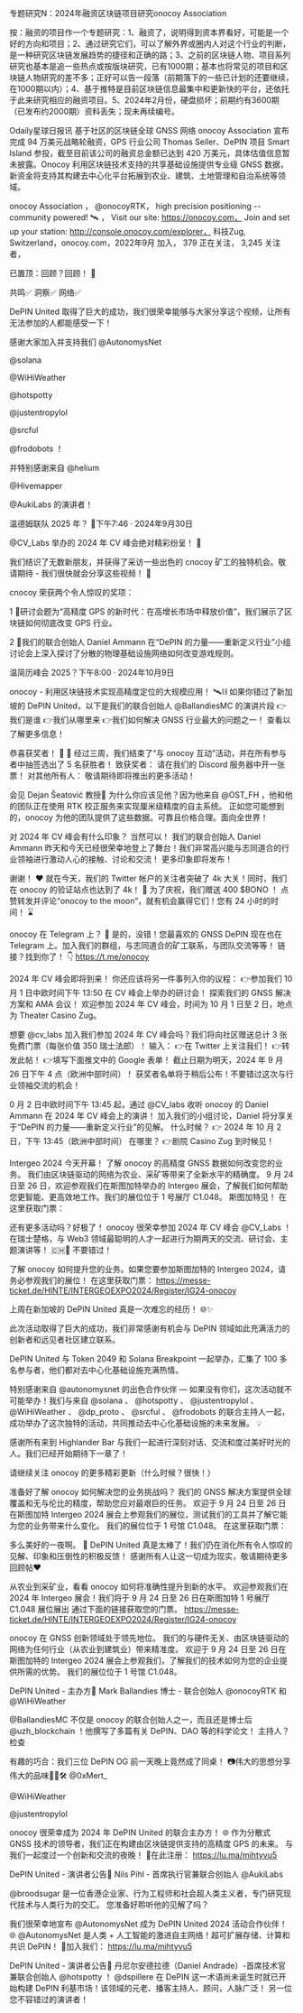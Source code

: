 专题研究N：2024年融资区块链项目研究onocoy Association


按：融资的项目作一个专题研究：1、融资了，说明得到资本界看好，可能是一个好的方向和项目；2、通过研究它们，可以了解外界或圈内人对这个行业的判断，是一种研究区块链发展趋势的捷径和正确的路；3、之前的区块链人物、项目系列研究也基本是追一些热点或按版块研究，已有1000期；基本也将常见的项目和区块链人物研究的差不多；正好可以告一段落（前期落下的一些已计划的还要继续，在1000期以内）；4、基于推特是目前区块链信息最集中和更新快的平台，还依托于此来研究相应的融资项目。5、2024年2月份，硬盘损坏；前期约有3600期（已发布约2000期）资料丢失；现未再续编号。


Odaily星球日报讯 基于社区的区块链全球 GNSS 网络 onocoy Association 宣布完成 94 万美元战略轮融资，GPS 行业公司 Thomas Seiler、DePIN 项目 Smart Island 参投，截至目前该公司的融资总金额已达到 420 万美元，具体估值信息暂未披露。Onocoy 利用区块链技术支持的共享基础设施提供专业级 GNSS 数据，新资金将支持其构建去中心化平台拓展到农业、建筑、土地管理和自治系统等领域。

onocoy Association
，
@onocoyRTK，
high precision positioning -- community powered! 🛰️
，
Visit our site:  https://onocoy.com，
Join and set up your station: http://console.onocoy.com/explorer，
科技Zug, Switzerland，onocoy.com，2022年9月 加入，
379 正在关注，
3,245 关注者，


已置顶：回顾？回顾！ 👀

共鸣✅
洞察✅
网络✅

DePIN United 取得了巨大的成功，我们很荣幸能够与大家分享这个视频，让所有无法参加的人都能感受一下！

感谢大家加入并支持我们
@AutonomysNet
 
@solana
 
@WiHiWeather
 
@hotspotty
  
@justentropylol
 
@srcful
 
@frodobots
 ！

并特别感谢来自
@helium
 
@Hivemapper
 
@AukiLabs
的演讲者！

温德姆联队 2025 年？ 🤔下午7:46 · 2024年9月30日

@CV_Labs
举办的 2024 年 CV 峰会绝对精彩纷呈！ 🚀

我们结识了无数新朋友，并获得了采访一些出色的 cnocoy 矿工的独特机会。敬请期待 - 我们很快就会分享这些视频！ 🎥

cnocoy 荣获两个令人惊叹的奖项：

1 ⃣研讨会题为“高精度 GPS 的新时代：在高增长市场中释放价值”，我们展示了区块链如何彻底改变 GPS 行业。

2 ⃣我们的联合创始人 Daniel Ammann 在“DePIN 的力量——重新定义行业”小组讨论会上深入探讨了分散的物理基础设施网络如何改变游戏规则。

温简历峰会 2025？下午8:00 · 2024年10月9日

onocoy - 利用区块链技术实现高精度定位的大规模应用！ 🛰️⛓️
如果你错过了新加坡的 DePIN United，以下是我们的联合创始人
@BallandiesMC
的演讲片段
👉我们是谁
👉我们从哪里来
👉我们如何解决 GNSS 行业最大的问题之一！
查看以了解更多信息！ 

恭喜获奖者！ 🚀 🎉
经过三周，我们结束了“与 onocoy 互动”活动，并在所有参与者中抽签选出了 5 名获胜者！
致获奖者：
请在我们的 Discord 服务器中开一张票！
对其他所有人：
敬请期待即将推出的更多活动！

会见 Dejan Šeatović 教授🤝
为什么你应该见他？因为他来自
@OST_FH
 ，他和他的团队正在使用 RTK 校正服务来实现厘米级精度的自主系统。
正如您可能想到的，onocoy 为他的团队提供了这些数据。可靠且价格合理。面向全世界！

对 2024 年 CV 峰会有什么印象？
当然可以！
我们的联合创始人 Daniel Ammann 昨天和今天已经很荣幸地登上了舞台！我们非常高兴能与志同道合的行业领袖进行激动人心的接触、讨论和交流！
更多印象即将发布！

谢谢！ ♥️
就在今天，我们的 Twitter 帐户的关注者突破了 4k 大关！同时，我们在 onocoy 的验证站点也达到了 4k！ 🚀
为了庆祝，我们赠送 400 $BONO ！
点赞转发并评论“onocoy to the moon”，就有机会赢得它们！您有 24 小时的时间！ ⌛

onocoy 在 Telegram 上？ 🤔
是的，没错！您最喜欢的 GNSS DePIN 现在也在 Telegram 上。加入我们的群组，与志同道合的矿工联系，与团队交流等等！
链接？找到你了！ 👇 
https://t.me/onocoy

2024 年 CV 峰会即将到来！
你还应该将另一件事列入你的议程：
👉参加我们 10 月 1 日中欧时间下午 13:50 在 CV 峰会上举办的研讨会！
探索我们的 GNSS 解决方案和 AMA 会议！
欢迎参加 2024 年 CV 峰会，时间为 10 月 1 日至 2 日，地点为 Theater Casino Zug。

想要
@cv_labs
加入我们参加 2024 年 CV 峰会吗？我们将向社区赠送总计 3 张免费门票（每张价值 350 瑞士法郎）！
输入：
👉在 Twitter 上关注我们！
👉转发此帖！
👉填写下面推文中的 Google 表单！
截止日期为明天，2024 年 9 月 26 日下午 4 点（欧洲中部时间）！
获奖者名单将于稍后公布！不要错过这次与行业领袖交流的机会！

0 月 2 日中欧时间下午 13:45 起，通过
@CV_labs
收听 onocoy 的 Daniel Ammann 在 2024 年 CV 峰会上的演讲！
加入我们的小组讨论，Daniel 将分享关于“DePIN 的力量——重新定义行业”的见解。
什么时候？ 👉 2024 年 10 月 2 日，下午 13:45（欧洲中部时间）
在哪里？ 👉剧院 Casino Zug
到时候见！

Intergeo 2024 今天开幕！
了解 onocoy 的高精度 GNSS 数据如何改变您的业务。
我们由区块链驱动的网络为农业、采矿等带来了全新水平的精确度。
9 月 24 日至 26 日，欢迎参观我们在斯图加特举办的 Intergeo 展会，了解我们如何帮助您更智能、更高效地工作。我们的展位位于 1 号展厅 C1.048。
斯图加特见！
在这里获取门票：

还有更多活动吗？好极了！
onocoy 很荣幸参加 2024 年 CV 峰会
@CV_Labs
 ！
在瑞士楚格，与 Web3 领域最聪明的人才一起进行为期两天的交流、研讨会、主题演讲等！ 🇨🇭🌟
不要错过！

了解 onocoy 如何提升您的业务。如果您要参加斯图加特的 Intergeo 2024，请务必参观我们的展位！
在这里获取门票：
https://messe-ticket.de/HINTE/INTERGEOEXPO2024/Register/IG24-onocoy

上周在新加坡的 DePIN United 真是一次难忘的经历！ 🌐✨

此次活动取得了巨大的成功，我们非常感谢有机会与 DePIN 领域如此充满活力的创新者和远见者社区建立联系。

DePIN United 与 Token 2049 和 Solana Breakpoint 一起举办，汇集了 100 多名参与者，他们都对去中心化基础设施充满热情。

特别感谢来自
@autonomysnet
的出色合作伙伴 — 如果没有你们，这次活动就不可能举办！我们与来自
@solana
 、 
@hotspotty
 、 
@justentropylol
 、 
@WiHiWeather
 、 
@dp_proto
 、 
@srcful
 、 
@frodobots
的联合主持人一起，成功举办了这次独特的活动，共同推动去中心化基础设施的未来发展。 💡

感谢所有来到 Highlander Bar 与我们一起进行深刻对话、交流和度过美好时光的人。我们已经开始期待下一章了！

请继续关注 onocoy 的更多精彩更新（什么时候？很快！）

准备好了解 onocoy 如何解决您的业务挑战吗？
我们的 GNSS 解决方案提供全球覆盖和无与伦比的精度，帮助您应对最艰巨的任务。
欢迎于 9 月 24 日至 26 日在斯图加特 Intergeo 2024 展会上参观我们的展位，测试我们的工具并了解它能为您的业务带来什么变化。
我们的展位位于 1 号馆 C1.048。
在这里获取门票：

多么美好的一夜啊。 🤯
DePIN United 真是太棒了！我们仍在消化所有令人惊叹的见解、印象和压倒性的积极反馈！
感谢所有人让这一切成为现实，敬请期待更多回顾帖♥️

从农业到采矿业，看看 onocoy 如何将准确性提升到新的水平。
欢迎参观我们在 2024 年 Intergeo 展会！我们将于 9 月 24 日至 26 日在斯图加特 1 号展厅 C1.048 展位展出
通过下面的链接获取您的门票。
https://messe-ticket.de/HINTE/INTERGEOEXPO2024/Register/IG24-onocoy

onocoy 在 GNSS 创新领域处于领先地位。
我们的与硬件无关、由区块链驱动的网络为任何行业（从农业到建筑业）带来精准度。
欢迎于 9 月 24 日至 26 日在斯图加特的 Intergeo 2024 展会上参观我们，了解我们的技术如何为您的企业提供所需的优势。
我们的展位位于 1 号馆 C1.048。

DePIN United - 主办方📢
Mark Ba​​llandies 博士 - 联合创始人
@onocoyRTK
和
@WiHiWeather

@BallandiesMC
不仅是 onocoy 的联合创始人之一，而且还是博士后
@uzh_blockchain
 ！他撰写了多篇有关 DePIN、DAO 等的科学论文！
主持人？检查

有趣的巧合：我们三位 DePIN OG 前一天晚上竟然成了同桌！ 📷伟大的思想分享伟大的品味🍜🥢🛠️ 
@0xMert_
 
@WiHiWeather
  
@justentropylol

onocoy 很荣幸成为 2024 年 DePIN United 的联合主办方！ 🌐
作为分散式 GNSS 技术的领导者，我们正在构建由区块链提供支持的高精度 GPS 的未来。
与我们一起度过一个创新和交流的夜晚！
📅在此注册： https://lu.ma/mihtyvu5

DePIN United - 演讲者公告📢
Nils Pihl - 首席执行官兼联合创始人
@AukiLabs
 

@broodsugar
是一位香港企业家、行为工程师和社会超人类主义者，专门研究现代技术与人类行为的交汇。
您准备好聆听他的见解了吗？

我们很荣幸地宣布
@AutonomysNet
成为 DePIN United 2024 活动合作伙伴！ 🌐
@AutonomysNet
是人类 + 人工智能的激进自主网络！超可扩展存储、计算和共识 DePIN！
📅加入我们： https://lu.ma/mihtyvu5

DePIN United - 演讲者公告📢
丹尼尔安德拉德（Daniel Andrade）-首席技术官兼联合创始人
@hotspotty
 ！
@dspillere
在 DePIN 这一术语尚未诞生时就已开始构建 DePIN 利基市场！该领域的元老、播客主持人、顾问，人脉广泛！
另一位您不容错过的演讲者！